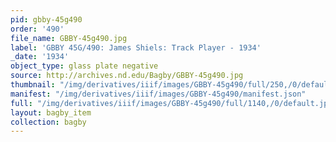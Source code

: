 ```yaml
---
pid: gbby-45g490
order: '490'
file_name: GBBY-45g490.jpg
label: 'GBBY 45G/490: James Shiels: Track Player - 1934'
_date: '1934'
object_type: glass plate negative
source: http://archives.nd.edu/Bagby/GBBY-45g490.jpg
thumbnail: "/img/derivatives/iiif/images/GBBY-45g490/full/250,/0/default.jpg"
manifest: "/img/derivatives/iiif/images/GBBY-45g490/manifest.json"
full: "/img/derivatives/iiif/images/GBBY-45g490/full/1140,/0/default.jpg"
layout: bagby_item
collection: bagby
---
```

